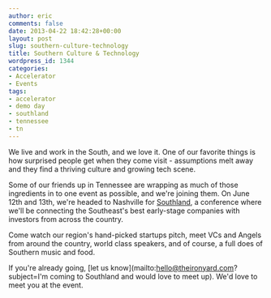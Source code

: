 ```yaml
---
author: eric
comments: false
date: 2013-04-22 18:42:28+00:00
layout: post
slug: southern-culture-technology
title: Southern Culture & Technology
wordpress_id: 1344
categories:
- Accelerator
- Events
tags:
- accelerator
- demo day
- southland
- tennessee
- tn
---
```


We live and work in the South, and we love it. One of our favorite things is how surprised people get when they come visit - assumptions melt away and they find a thriving culture and growing tech scene. 

Some of our friends up in Tennessee are wrapping as much of those ingredients in to one event as possible, and we're joining them. On June 12th and 13th, we're headed to Nashville for [Southland](http://www.southlandse.com/), a conference where we'll be connecting the Southeast's best early-stage companies with investors from across the country.

Come watch our region's hand-picked startups pitch, meet VCs and Angels from around the country, world class speakers, and of course, a full does of Southern music and food. 

If you're already going, [let us know](mailto:hello@theironyard.com?subject=I'm coming to Southland and would love to meet up). We'd love to meet you at the event. 
